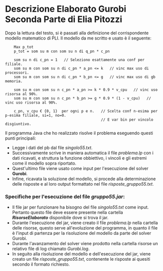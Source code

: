 # Descrizione Elaborato Gurobi Seconda Parte di Elia Pitozzi

Dopo la lettura del testo, si è passati alla definizione del corrispondente modello matematico di PLI.
Il modello da me scritto e usato è il seguente:

```text
    Max p_tot
    p_tot = som su m con som su n di q_pn * c_pn
    
    som su n di c_pn = 1   // Seleziono esattamente una conf per filiale.
    som su m con som su n di c_pn * a_pn <= k   // vinc max uso di processori.
    som su m con som su n di c_pn * b_pn <= g   // vinc max uso di gb memoria.
    
    som su m con som su n c_pn * a_pn >= k * 0.9 * v_cpu   // vinc uso risorsa al 90%.
    som su m con som su n c_pn * b_pn >= g * 0.9 * (1 - v_cpu)   // vinc uso risorsa al 90%.
    
    c_pn, v_cpu € {0, 1}  per ogni p e n.   // Scelta conf n-esima per p-esima filiale, si=1, no=0.
                                            // E var bin per vincolo disgiuntivo. 
```


Il programma Java che ho realizzato risolve il problema eseguendo questi punti principali:
* Legge i dati del pb dal file _singolo55.txt_.
* Successivamente scrive in maniera automatica il file _problema.lp_ con i dati ricavati, e struttura la funzione obbiettivo, i vincoli e gli estremi come il modello sopra riportato.
* Quest'ultimo file viene usato come input per l'esecuzione del solver **Gurobi**.
* Infine, ricavata la soluzione del modello, si procede alla determinazione delle risposte e al loro output formattato nel file _risposte_gruppo55.txt_.

### Specifiche per l'esecuzione del file _gruppo55.jar_:
* Il file jar per funzionare ha bisogno del file _singolo55.txt_ come input. Pertanto questo file deve essere presente nella cartella **_RisorseElaborato_** disponibile dove si trova il jar.
* Durante l'esecuzione del jar, viene creato il file _problema.lp_ nella cartella delle risorse, questo serve all'evoluzione del programma, in quanto il file è l'input di partenza per la risoluzione del modello da parte del solver Gurobi.
* Durante l'avanzamento del solver viene prodotto nella cartella risorse un relativo file di log chiamato _Gurobi.log_.
* In seguito alla risoluzione del modello e dell'esecuzione del jar, viene creato un file _risposte_gruppo55.txt_, contenente le risposte ai quesiti secondo il formato richiesto.